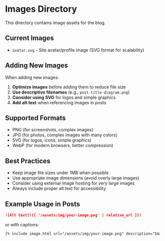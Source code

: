 # Images Directory

This directory contains image assets for the blog.

## Current Images

- `avatar.svg` - Site avatar/profile image (SVG format for scalability)

## Adding New Images

When adding new images:

1. **Optimize images** before adding them to reduce file size
2. **Use descriptive filenames** (e.g., `post-title-diagram.png`)
3. **Consider using SVG** for logos and simple graphics
4. **Add alt text** when referencing images in posts

## Supported Formats

- PNG (for screenshots, complex images)
- JPG (for photos, complex images with many colors)
- SVG (for logos, icons, simple graphics)
- WebP (for modern browsers, better compression)

## Best Practices

- Keep image file sizes under 1MB when possible
- Use appropriate image dimensions (avoid overly large images)
- Consider using external image hosting for very large images
- Always include proper alt text for accessibility

## Example Usage in Posts

```markdown
![Alt text]({{ '/assets/img/your-image.png' | relative_url }})
```

or with captions:

```markdown
{% include image.html url="/assets/img/your-image.png" description="Image description" %}
``` 